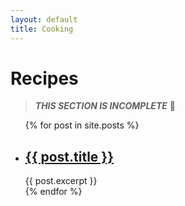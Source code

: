 ```yaml
---
layout: default
title: Cooking
---
```


<h1>Recipes</h1>

> ***THIS SECTION IS INCOMPLETE***  🚧

<ul>
  {% for post in site.posts %}
    <li>
      <h2><a href="{{ post.url }}">{{ post.title }}</a></h2>
      {{ post.excerpt }}
    </li>
  {% endfor %}
</ul>